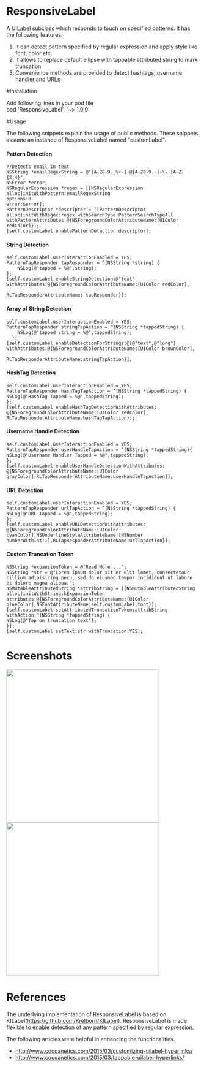 # ResponsiveLabel
A UILabel subclass which responds to touch on specified patterns. It has the following features:

1. It can detect pattern specified by regular expression and apply style like font, color etc.
2. It allows to replace default ellipse with tappable attributed string to mark truncation
3. Convenience methods are provided to detect hashtags, username handler and URLs

#Installation

Add following lines in your pod file  
pod 'ResponsiveLabel', '~> 1.0.0'

#Usage

The following snippets explain the usage of public methods. These snippets assume an instance of ResponsiveLabel named "customLabel".

#### Pattern Detection
```
//Detects email in text
NSString *emailRegexString = @"[A-Z0-9._%+-]+@[A-Z0-9.-]+\\.[A-Z]{2,4}";
NSError *error;
NSRegularExpression *regex = [[NSRegularExpression alloc]initWithPattern:emailRegexString
options:0
error:&error];
PatternDescriptor *descriptor = [[PatternDescriptor alloc]initWithRegex:regex withSearchType:PatternSearchTypeAll 
withPatternAttributes:@{NSForegroundColorAttributeName:[UIColor redColor]}];
[self.customLabel enablePatternDetection:descriptor];
```

#### String Detection
```
self.customLabel.userInteractionEnabled = YES;
PatternTapResponder tapResponder = ^(NSString *string) {
    NSLog(@"tapped = %@",string);
};
[self.customLabel enableStringDetection:@"text" withAttributes:@{NSForegroundColorAttributeName:[UIColor redColor],
                                                                 RLTapResponderAttributeName: tapResponder}];
```

#### Array of String Detection
```
self.customLabel.userInteractionEnabled = YES;
PatternTapResponder stringTapAction = ^(NSString *tappedString) {
    NSLog(@"tapped string = %@",tappedString);
  };
[self.customLabel enableDetectionForStrings:@[@"text",@"long"] withAttributes:@{NSForegroundColorAttributeName:[UIColor brownColor],
                                                                                  RLTapResponderAttributeName:stringTapAction}];
```

#### HashTag Detection
```
self.customLabel.userInteractionEnabled = YES;
PatternTapResponder hashTagTapAction = ^(NSString *tappedString) {
NSLog(@"HashTag Tapped = %@",tappedString);
};
[self.customLabel enableHashTagDetectionWithAttributes:
@{NSForegroundColorAttributeName:[UIColor redColor], RLTapResponderAttributeName:hashTagTapAction}];
```   

#### Username Handle Detection

```
self.customLabel.userInteractionEnabled = YES;
PatternTapResponder userHandleTapAction = ^(NSString *tappedString){
NSLog(@"Username Handler Tapped = %@",tappedString);
};
[self.customLabel enableUserHandleDetectionWithAttributes:
@{NSForegroundColorAttributeName:[UIColor grayColor],RLTapResponderAttributeName:userHandleTapAction}];
```

#### URL Detection

```
self.customLabel.userInteractionEnabled = YES;
PatternTapResponder urlTapAction = ^(NSString *tappedString) {
NSLog(@"URL Tapped = %@",tappedString);
};
[self.customLabel enableURLDetectionWithAttributes:
@{NSForegroundColorAttributeName:[UIColor cyanColor],NSUnderlineStyleAttributeName:[NSNumber
numberWithInt:1],RLTapResponderAttributeName:urlTapAction}];
```

#### Custom Truncation Token

```
NSString *expansionToken = @"Read More ...";
NSString *str = @"Lorem ipsum dolor sit er elit lamet, consectetaur cillium adipisicing pecu, sed do eiusmod tempor incididunt ut labore et dolore magna aliqua.";
NSMutableAttributedString *attribString = [[NSMutableAttributedString alloc]initWithString:kExpansionToken attributes:@{NSForegroundColorAttributeName:[UIColor blueColor],NSFontAttributeName:self.customLabel.font}];
[self.customLabel setAttributedTruncationToken:attribString withAction:^(NSString *tappedString) {
NSLog(@"Tap on truncation text");
}];
[self.customLabel setText:str withTruncation:YES];
```
# Screenshots
<img src="https://cloud.githubusercontent.com/assets/3590619/7828584/f7ba853a-0452-11e5-9d6a-c9923d89ee8a.png" width="400" display="inline-block">
<img src="https://cloud.githubusercontent.com/assets/3590619/7828632/b0425196-0453-11e5-911a-79d56e7a8539.png" width="400" display="inline-block">

# References

The underlying implementation of ResponsiveLabel is based on KILabel(https://github.com/Krelborn/KILabel).
ResponsiveLabel is made flexible to enable detection of any pattern specified by regular expression.

The following articles were helpful in enhancing the functionalities. 

* http://www.cocoanetics.com/2015/03/customizing-uilabel-hyperlinks/
* http://www.cocoanetics.com/2015/03/tappable-uilabel-hyperlinks/ 